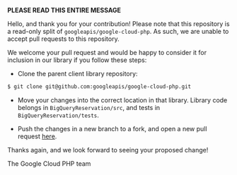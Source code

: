 **PLEASE READ THIS ENTIRE MESSAGE**

Hello, and thank you for your contribution! Please note that this repository is
a read-only split of `googleapis/google-cloud-php`. As such, we are
unable to accept pull requests to this repository.

We welcome your pull request and would be happy to consider it for inclusion in
our library if you follow these steps:

* Clone the parent client library repository:

```sh
$ git clone git@github.com:googleapis/google-cloud-php.git
```

* Move your changes into the correct location in that library. Library code
belongs in `BigQueryReservation/src`, and tests in `BigQueryReservation/tests`.

* Push the changes in a new branch to a fork, and open a new pull request
[here](https://github.com/googleapis/google-cloud-php).

Thanks again, and we look forward to seeing your proposed change!

The Google Cloud PHP team
